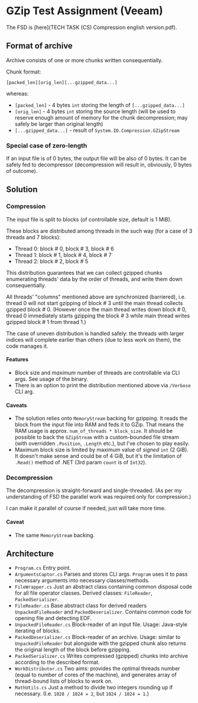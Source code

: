 # GZip Test Assignment (Veeam)

The FSD is [here](TECH TASK (CS) Compression english version.pdf).

## Format of archive

Archive consists of one or more chunks written consequentially.

Chunk format:

`[packed_len][orig_len][...gzipped_data...]`

whereas:

* `[packed_len]` - 4 bytes `int` storing the length of `[...gzipped_data...]`
* `[orig_len]` - 4 bytes `int` storing the source length (will be used to reserve enough amount of memory for the chunk decompression; may safely be larger than original length)
* `[...gzipped_data...]` - result of `System.IO.Compression.GZipStream`

### Special case of zero-length

If an input file is of 0 bytes, the output file will be also of 0 bytes. It can be safely fed to decompressor (decompression will result in, obviously, 0 bytes of outcome).

## Solution

### Compression

The input file is split to blocks (of controllable size, default is 1 MiB).

These blocks are distributed among threads in the such way (for a case of 3 threads and 7 blocks):

* Thread 0: block # 0, block # 3, block # 6
* Thread 1: block # 1, block # 4, block # 7
* Thread 2: block # 2, block # 5

This distribution guarantees that we can collect gzipped chunks enumerating threads' data by the order of threads, and write them down consequentially.

All threads' "columns" mentioned above are synchronized (barriered), i.e. thread 0 will not start gzipping of block # 3 until the main thread collects gzipped block # 0. (However once the main thread writes down block # 0, thread 0 immediately starts gzipping the block # 3 while main thread writes gzipped block # 1 from thread 1.)

The case of uneven distribution is handled safely: the threads with larger indices will complete earlier than others (due to less work on them), the code manages it.

#### Features

* Block size and *maximum* number of threads are controllable via CLI args. See usage of the binary.
* There is an option to print the distribution mentioned above via `/Verbose` CLI arg.

#### Caveats

* The solution relies onto `MemoryStream` backing for gzipping. It reads the block from the input file into RAM and feds it to GZip. That means the RAM usage is approx. `num_of_threads * block_size`.
  It should be possible to back the `GZipStream` with a custom-bounded file stream (with overridden `.Position`, `.Length` etc.), but I've chosen to play easily.
* Maximum block size is limited by maximum value of *signed* `int` (2 GiB). It doesn't make sense and could be of 4 GiB, but it's the limitation of `.Read()` method of .NET (3rd param `count` is of `Int32`).

### Decompression

The decompression is straight-forward and single-threaded. (As per my understanding of FSD the parallel work was required only for compression.)

I can make it parallel of course if needed, just will take more time.

#### Caveat

* The same `MemoryStream` backing.

## Architecture

* `Program.cs`
  Entry point.
* `ArgumentsCaptor.cs`
  Parses and stores CLI args. `Program` uses it to pass necessary arguments into necessary classes/methods.
* `FileWrapper.cs`
  Just an abstract class containing common disposal code for all file operator classes. Derived classes: `FileReader`, `PackedSerializer`.
* `FileReader.cs`
  Base abstract class for derived readers `UnpackedFileReader` and `PackedDeserializer`. Contains common code for opening file and detecting EOF.
* `UnpackedFileReader.cs`
  Block-reader of an input file. Usage: Java-style iterating of blocks.
* `PackedDeserializer.cs`
  Block-reader of an archive. Usage: similar to `UnpackedFileReader` but alongside with the gzipped chunk also returns the original length of the block before gzipping.
* `PackedSerializer.cs`
  Writes compressed (gzipped) chunks into archive according to the described format.
* `WorkDistributor.cs`
  Two aims: provides the optimal threads number (equal to number of cores of the machine), and generates array of thread-bound lists of blocks to work on.
* `MathUtils.cs`
  Just a method to divide two integers rounding up if necessary. (I.e. `1028 / 1024 = 2`, but `1024 / 1024 = 1`.)